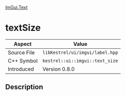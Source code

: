 [ImGui.Text](index.md)
# textSize
| Aspect | Value |
| --- | --- |
| Source File | `libKestrel/ui/imgui/label.hpp` |
| C++ Symbol | `kestrel::ui::imgui::text_size` |
| Introduced | Version 0.8.0 |
## Description
